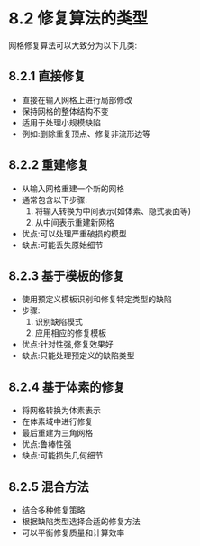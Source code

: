 # 8.2 修复算法的类型

网格修复算法可以大致分为以下几类:

## 8.2.1 直接修复

- 直接在输入网格上进行局部修改
- 保持网格的整体结构不变
- 适用于处理小规模缺陷
- 例如:删除重复顶点、修复非流形边等

## 8.2.2 重建修复

- 从输入网格重建一个新的网格
- 通常包含以下步骤:
  1. 将输入转换为中间表示(如体素、隐式表面等)
  2. 从中间表示重建新网格
- 优点:可以处理严重破损的模型
- 缺点:可能丢失原始细节

## 8.2.3 基于模板的修复

- 使用预定义模板识别和修复特定类型的缺陷
- 步骤:
  1. 识别缺陷模式
  2. 应用相应的修复模板
- 优点:针对性强,修复效果好
- 缺点:只能处理预定义的缺陷类型

## 8.2.4 基于体素的修复

- 将网格转换为体素表示
- 在体素域中进行修复
- 最后重建为三角网格
- 优点:鲁棒性强
- 缺点:可能损失几何细节

## 8.2.5 混合方法

- 结合多种修复策略
- 根据缺陷类型选择合适的修复方法
- 可以平衡修复质量和计算效率
